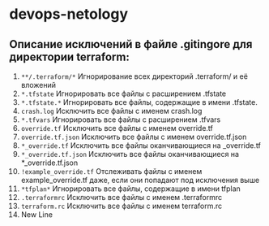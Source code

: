 # devops-netology

## Описание исключений в файле .gitingore для директории terraform:

1. `**/.terraform/*` Игнорирование всех директорий .terraform/ и её вложений
2. `*.tfstate` Игнорировать все файлы с расширением .tfstate
3. `*.tfstate.*` Игнорировать все файлы, содержащие в имени .tfstate.
4. `crash.log` Исключить все файлы с именем crash.log
5. `*.tfvars` Игнорировать все файлы с расширением .tfvars
6. `override.tf` Исключить все файлы с именем override.tf
7. `override.tf.json` Исключить все файлы с именем override.tf.json
8. `*_override.tf` Исключить все файлы оканчивающиеся на _override.tf
9. `*_override.tf.json` Исключить все файлы оканчивающиеся на *_override.tf.json
10. `!example_override.tf` Отслеживать файлы с именем example_override.tf даже, если они попадают под исключения выше
11. `*tfplan*` Игнорировать все файлы, содержащие в имени tfplan
12. `.terraformrc` Исключить все файлы с именем .terraformrc
13. `terraform.rc` Исключить все файлы с именем terraform.rc
14. New Line
 
